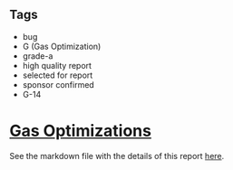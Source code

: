 ## Tags

- bug
- G (Gas Optimization)
- grade-a
- high quality report
- selected for report
- sponsor confirmed
- G-14

# [Gas Optimizations](https://github.com/code-423n4/2023-08-pooltogether-findings/issues/47) 

See the markdown file with the details of this report [here](https://github.com/code-423n4/2023-08-pooltogether-findings/blob/main/data/Rolezn-G.md).